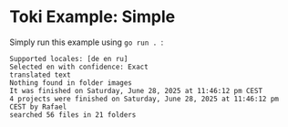 # Toki Example: Simple

Simply run this example using `go run . `:

```
Supported locales: [de en ru]
Selected en with confidence: Exact
translated text
Nothing found in folder images
It was finished on Saturday, June 28, 2025 at 11:46:12 pm CEST
4 projects were finished on Saturday, June 28, 2025 at 11:46:12 pm CEST by Rafael
searched 56 files in 21 folders
```